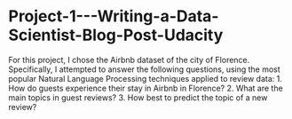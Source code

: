 # Project-1---Writing-a-Data-Scientist-Blog-Post-Udacity
For this project, I chose the Airbnb dataset of the city of Florence. Specifically, I attempted to answer the following questions, using the most popular Natural Language Processing techniques applied to review data:  1. How do guests experience their stay in Airbnb in Florence? 2. What are the main topics in guest reviews? 3. How best to predict the topic of a new review?
